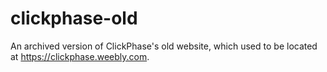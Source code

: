 # clickphase-old
 An archived version of ClickPhase's old website, which used to be located at https://clickphase.weebly.com.
